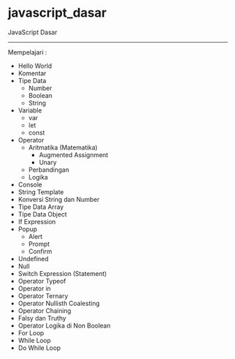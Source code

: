 # javascript_dasar
JavaScript Dasar


---

Mempelajari :

- Hello World
- Komentar
- Tipe Data
  - Number
  - Boolean
  - String
- Variable
  - var
  - let
  - const
- Operator
  - Aritmatika (Matematika)
    - Augmented Assignment
    - Unary
  - Perbandingan
  - Logika
- Console
- String Template
- Konversi String dan Number
- Tipe Data Array
- Tipe Data Object
- If Expression
- Popup
  - Alert
  - Prompt
  - Confirm
- Undefined
- Null
- Switch Expression (Statement)
- Operator Typeof
- Operator in
- Operator Ternary
- Operator Nullisth Coalesting
- Operator Chaining
- Falsy dan Truthy
- Operator Logika di Non Boolean
- For Loop
- While Loop
- Do While Loop